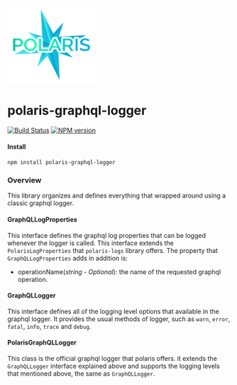 ![Small Logo](static/img/polaris-logo.png)

# polaris-graphql-logger

[![Build Status](https://travis-ci.com/Enigmatis/polaris-graphql-logger.svg?branch=master)](https://travis-ci.com/Enigmatis/polaris-graphql-logger)
[![NPM version](https://img.shields.io/npm/v/@enigmatis/polaris-graphql-logger.svg?style=flat-square)](https://www.npmjs.com/package/@enigmatis/polaris-graphql-logger)

#### Install

```
npm install polaris-graphql-logger
```

### Overview

This library organizes and defines everything that wrapped around using a classic graphql logger.

#### GraphQLLogProperties

This interface defines the graphql log properties that can be logged whenever the logger is called.
This interface extends the `PolarisLogProperties` that `polaris-logs` library offers.
The property that `GraphQLLogProperties` adds in addition is:

-   operationName(_string - Optional_): the name of the requested graphql operation.

#### GraphQLLogger

This interface defines all of the logging level options that available in the graphql logger.
It provides the usual methods of logger, such as `warn`, `error`, `fatal`, `info`, `trace` and `debug`.

#### PolarisGraphQLLogger

This class is the official graphql logger that polaris offers. it extends the `GraphQLLogger` interface explained above
and supports the logging levels that mentioned above, the same as `GraphQLLogger`.

